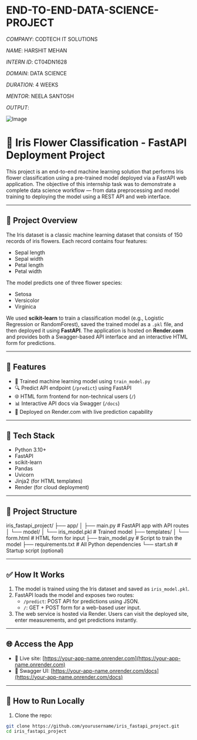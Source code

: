 # END-TO-END-DATA-SCIENCE-PROJECT

*COMPANY*: CODTECH IT SOLUTIONS

*NAME*: HARSHIT MEHAN

*INTERN ID*: CT04DN1628

*DOMAIN*: DATA SCIENCE

*DURATION*: 4 WEEKS

*MENTOR*: NEELA SANTOSH

*OUTPUT*:

![Image](https://github.com/user-attachments/assets/ec35a760-323a-4ed6-8829-8612dea3b90c)



# 🌸 Iris Flower Classification - FastAPI Deployment Project

This project is an end-to-end machine learning solution that performs Iris flower classification using a pre-trained model deployed via a FastAPI web application. The objective of this internship task was to demonstrate a complete data science workflow — from data preprocessing and model training to deploying the model using a REST API and web interface.

---

## 📌 Project Overview

The Iris dataset is a classic machine learning dataset that consists of 150 records of iris flowers. Each record contains four features:

- Sepal length
- Sepal width
- Petal length
- Petal width

The model predicts one of three flower species:
- Setosa
- Versicolor
- Virginica

We used **scikit-learn** to train a classification model (e.g., Logistic Regression or RandomForest), saved the trained model as a `.pkl` file, and then deployed it using **FastAPI**. The application is hosted on **Render.com** and provides both a Swagger-based API interface and an interactive HTML form for predictions.

---

## 🚀 Features

- 🧠 Trained machine learning model using `train_model.py`
- 🔍 Predict API endpoint (`/predict`) using FastAPI
- 🌐 HTML form frontend for non-technical users (`/`)
- 📊 Interactive API docs via Swagger (`/docs`)
- 🧪 Deployed on Render.com with live prediction capability

---

## 🧱 Tech Stack

- Python 3.10+
- FastAPI
- scikit-learn
- Pandas
- Uvicorn
- Jinja2 (for HTML templates)
- Render (for cloud deployment)

---

## 📁 Project Structure
iris_fastapi_project/
├── app/
│ ├── main.py # FastAPI app with API routes
│ └── model/
│ └── iris_model.pkl # Trained model
├── templates/
│ └── form.html # HTML form for input
├── train_model.py # Script to train the model
├── requirements.txt # All Python dependencies
└── start.sh # Startup script (optional)


---

## ✅ How It Works

1. The model is trained using the Iris dataset and saved as `iris_model.pkl`.
2. FastAPI loads the model and exposes two routes:
   - `/predict`: POST API for predictions using JSON.
   - `/`: GET + POST form for a web-based user input.
3. The web service is hosted via Render. Users can visit the deployed site, enter measurements, and get predictions instantly.

---

## 🌐 Access the App

- 🔗 Live site: [https://your-app-name.onrender.com](https://your-app-name.onrender.com)
- 🔧 Swagger UI: [https://your-app-name.onrender.com/docs](https://your-app-name.onrender.com/docs)

---

## 📌 How to Run Locally

1. Clone the repo:
```bash
git clone https://github.com/yourusername/iris_fastapi_project.git
cd iris_fastapi_project

